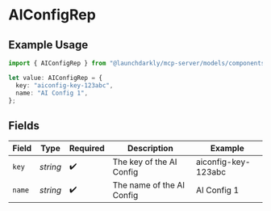# AIConfigRep

## Example Usage

```typescript
import { AIConfigRep } from "@launchdarkly/mcp-server/models/components";

let value: AIConfigRep = {
  key: "aiconfig-key-123abc",
  name: "AI Config 1",
};
```

## Fields

| Field                     | Type                      | Required                  | Description               | Example                   |
| ------------------------- | ------------------------- | ------------------------- | ------------------------- | ------------------------- |
| `key`                     | *string*                  | :heavy_check_mark:        | The key of the AI Config  | aiconfig-key-123abc       |
| `name`                    | *string*                  | :heavy_check_mark:        | The name of the AI Config | AI Config 1               |
